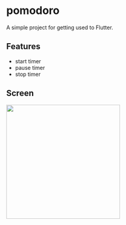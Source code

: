 # pomodoro

A simple project for getting used to Flutter.

## Features

- start timer
- pause timer
- stop timer

## Screen

<img src= "https://github.com/Achoo-kr/Pomodoro-Flutter/assets/64416520/5c58e40c-488e-48aa-92cd-68433e7fb7c8" width = "300">
